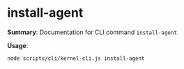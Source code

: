 # install-agent

**Summary**: Documentation for CLI command `install-agent`

**Usage**:

```bash
node scripts/cli/kernel-cli.js install-agent
```
